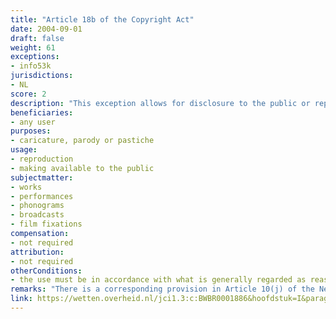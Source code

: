 ```yaml
---
title: "Article 18b of the Copyright Act"
date: 2004-09-01
draft: false
weight: 61
exceptions:
- info53k
jurisdictions:
- NL
score: 2
description: "This exception allows for disclosure to the public or reproduction of a literary, scientific or artistic work in the context of a caricature, parody or pastiche, provided that the use is in accordance with what is generally regarded as reasonably acceptable." 
beneficiaries:
- any user
purposes: 
- caricature, parody or pastiche
usage:
- reproduction
- making available to the public 
subjectmatter:
- works
- performances
- phonograms
- broadcasts
- film fixations
compensation:
- not required
attribution: 
- not required
otherConditions: 
- the use must be in accordance with what is generally regarded as reasonably acceptable
remarks: "There is a corresponding provision in Article 10(j) of the Neighbouring Rights Act"
link: https://wetten.overheid.nl/jci1.3:c:BWBR0001886&hoofdstuk=I&paragraaf=6&artikel=18b
---
```

